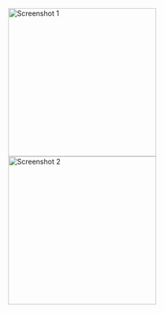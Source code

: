 <img src="https://github.com/mrjake34/Tekno-Stilim/assets/121731273/684b4358-822a-49a5-b1ad-7fad9b49aa91" alt="Screenshot 1" width="300">
<img src="https://github.com/mrjake34/Tekno-Stilim/assets/121731273/5cdf502d-e451-4339-8469-c393890b50d0" alt="Screenshot 2" height="300">
